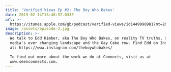 ```yaml
---
title: 'Verified Views Ep #2: The Boy Who Bakes'
date: 2019-02-14T13:48:57.033Z
url: >-
  https://itunes.apple.com/gb/podcast/verified-views/id1449998981?mt=2&i=1000429886177
image: /assets/episode-2.jpg
description: >-
  We talk to Edd Kimber, aka The Boy Who Bakes, on reality TV truths, social
  media's ever changing landscape and the Gay Cake row. Find Edd on Instagram
  at: https://www.instagram.com/theboywhobakes/

  To find out more about the work we do at Connects, visit us at
  www.seenconnects.com.
---
```


